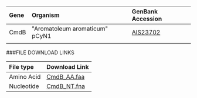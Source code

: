 
 Gene | Organism | GenBank Accession |
 :--- | :--- | :--- |
| CmdB | "Aromatoleum aromaticum" pCyN1 | [AIS23702](http://www.ncbi.nlm.nih.gov/protein/AIS23702) |
| []() | | |

###FILE DOWNLOAD LINKS

 File type | Download Link |
 :--- | :---------- | 
| Amino Acid | [CmdB_AA.faa](amino_acid/CmdB_AA.faa) |
| Nucleotide | [CmdB_NT.fna](nucleotide/cmdB_NT.fna) |
